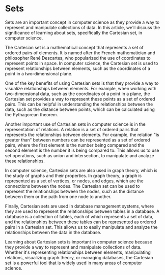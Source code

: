 # Sets

Sets are an important concept in computer science as they provide a way to represent and manipulate collections of data. In this article, we'll discuss the significance of learning about sets, specifically the Cartesian set, in computer science.

The Cartesian set is a mathematical concept that represents a set of ordered pairs of elements. It is named after the French mathematician and philosopher René Descartes, who popularized the use of coordinates to represent points in space. In computer science, the Cartesian set is used to represent relationships between elements, such as the coordinates of a point in a two-dimensional plane.

One of the key benefits of using Cartesian sets is that they provide a way to visualize relationships between elements. For example, when working with two-dimensional data, such as the coordinates of a point in a plane, the Cartesian set provides a way to represent these points as a set of ordered pairs. This can be helpful in understanding the relationships between the data, such as the distance between points, which can be calculated using the Pythagorean theorem.

Another important use of Cartesian sets in computer science is in the representation of relations. A relation is a set of ordered pairs that represents the relationships between elements. For example, the relation "is greater than" between numbers can be represented as a set of ordered pairs, where the first element is the number being compared and the second element is the number it is being compared to. This allows us to use set operations, such as union and intersection, to manipulate and analyze these relationships.

In computer science, Cartesian sets are also used in graph theory, which is the study of graphs and their properties. In graph theory, a graph is represented as a set of vertices, or nodes, and edges, which are the connections between the nodes. The Cartesian set can be used to represent the relationships between the nodes, such as the distance between them or the path from one node to another.

Finally, Cartesian sets are used in database management systems, where they are used to represent the relationships between tables in a database. A database is a collection of tables, each of which represents a set of data, and the relationships between these tables can be represented as ordered pairs in a Cartesian set. This allows us to easily manipulate and analyze the relationships between the data in the database.

Learning about Cartesian sets is important in computer science because they provide a way to represent and manipulate collections of data. Whether it's representing relationships between elements, manipulating relations, visualizing graph theory, or managing databases, the Cartesian set is a powerful tool that is widely used in many areas of computer science.
